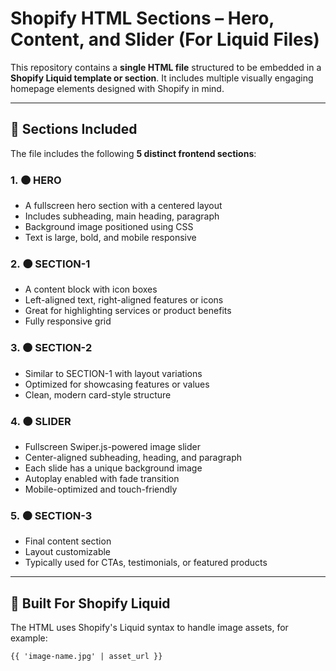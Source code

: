 # Shopify HTML Sections – Hero, Content, and Slider (For Liquid Files)

This repository contains a **single HTML file** structured to be embedded in a **Shopify Liquid template or section**. It includes multiple visually engaging homepage elements designed with Shopify in mind.

---

## 📑 Sections Included

The file includes the following **5 distinct frontend sections**:

### 1. 🟤 HERO  
- A fullscreen hero section with a centered layout  
- Includes subheading, main heading, paragraph  
- Background image positioned using CSS  
- Text is large, bold, and mobile responsive  

### 2. 🟤 SECTION-1  
- A content block with icon boxes  
- Left-aligned text, right-aligned features or icons  
- Great for highlighting services or product benefits  
- Fully responsive grid  

### 3. 🟤 SECTION-2  
- Similar to SECTION-1 with layout variations  
- Optimized for showcasing features or values  
- Clean, modern card-style structure  

### 4. 🟤 SLIDER  
- Fullscreen Swiper.js-powered image slider  
- Center-aligned subheading, heading, and paragraph  
- Each slide has a unique background image  
- Autoplay enabled with fade transition  
- Mobile-optimized and touch-friendly  

### 5. 🟤 SECTION-3  
- Final content section  
- Layout customizable  
- Typically used for CTAs, testimonials, or featured products  

---

## 🧩 Built For Shopify Liquid

The HTML uses Shopify's Liquid syntax to handle image assets, for example:

```liquid
{{ 'image-name.jpg' | asset_url }}


 
 
